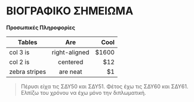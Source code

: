 # ΒΙΟΓΡΑΦΙΚΟ ΣΗΜΕΙΩΜΑ

**Προσωπικές Πληροφορίες**



| Tables        | Are           | Cool  |
| ------------- |:-------------:| -----:|
| col 3 is      | right-aligned | $1600 |
| col 2 is      | centered      |   $12 |
| zebra stripes | are neat      |    $1 |

> Πέρυσι είχα τις ΣΔΥ50 και ΣΔΥ51.
Φέτος έχω τις ΣΔΥ60 και ΣΔΥ61.
Ελπίζω του χρόνου να έχω μόνο την διπλωματική.

